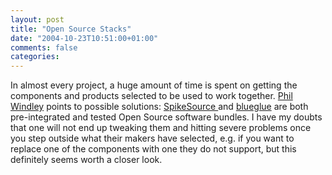 ```yaml
---
layout: post
title: "Open Source Stacks"
date: "2004-10-23T10:51:00+01:00"
comments: false
categories: 
---
```


<p>In almost every project, a huge amount of time is spent on getting the components and products selected to be used to work together. <a href="http://www.windley.com/2004/10/22.html#a1478">Phil Windley</a> points to possible solutions: <a href="http://www.spikesource.com/solutions.html#lampjstack">SpikeSource </a> and <a href="http://www.openlogic.com/software.php?content=overview">blueglue</a> are both pre-integrated and tested Open Source software bundles. I have my doubts that one will not end up tweaking them and hitting severe problems once you step outside what their makers have selected, e.g. if you want to replace one of the components with one they do not support, but this definitely seems worth a closer look.</p>


